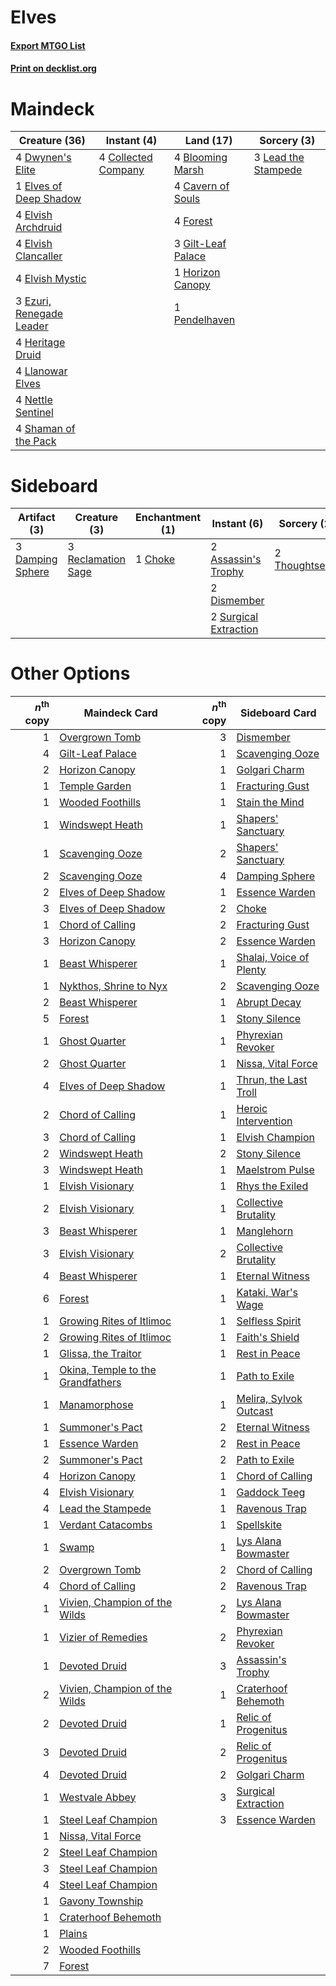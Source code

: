 # Elves

#### [Export MTGO List](../collection/Elves/Elves.txt)
#### [Print on decklist.org](http://decklist.org/?deckmain=4%09Blooming%20Marsh%0A4%09Cavern%20of%20Souls%0A4%09Collected%20Company%0A4%09Dwynen's%20Elite%0A1%09Elves%20of%20Deep%20Shadow%0A4%09Elvish%20Archdruid%0A4%09Elvish%20Clancaller%0A4%09Elvish%20Mystic%0A3%09Ezuri,%20Renegade%20Leader%0A4%09Forest%0A3%09Gilt-Leaf%20Palace%0A4%09Heritage%20Druid%0A1%09Horizon%20Canopy%0A3%09Lead%20the%20Stampede%0A4%09Llanowar%20Elves%0A4%09Nettle%20Sentinel%0A1%09Pendelhaven%0A4%09Shaman%20of%20the%20Pack&deckside=2%09Assassin's%20Trophy%0A1%09Choke%0A3%09Damping%20Sphere%0A2%09Dismember%0A3%09Reclamation%20Sage%0A2%09Surgical%20Extraction%0A2%09Thoughtseize)
# Maindeck

|                                           Creature (36)                                           |                                         Instant (4)                                          |                                          Land (17)                                          |                                         Sorcery (3)                                          |
|---------------------------------------------------------------------------------------------------|----------------------------------------------------------------------------------------------|---------------------------------------------------------------------------------------------|----------------------------------------------------------------------------------------------|
|4 [Dwynen's Elite](http://gatherer.wizards.com/Pages/Card/Details.aspx?multiverseid=442739)        |4 [Collected Company](http://gatherer.wizards.com/Pages/Card/Details.aspx?multiverseid=394519)|4 [Blooming Marsh](http://gatherer.wizards.com/Pages/Card/Details.aspx?multiverseid=417816)  |3 [Lead the Stampede](http://gatherer.wizards.com/Pages/Card/Details.aspx?multiverseid=382295)|
|1 [Elves of Deep Shadow](http://gatherer.wizards.com/Pages/Card/Details.aspx?multiverseid=292942)  |                                                                                              |4 [Cavern of Souls](http://gatherer.wizards.com/Pages/Card/Details.aspx?multiverseid=278058) |                                                                                              |
|4 [Elvish Archdruid](http://gatherer.wizards.com/Pages/Card/Details.aspx?multiverseid=389498)      |                                                                                              |4 [Forest](http://gatherer.wizards.com/Pages/Card/Details.aspx?multiverseid=439860)          |                                                                                              |
|4 [Elvish Clancaller](http://gatherer.wizards.com/Pages/Card/Details.aspx?multiverseid=447315)     |                                                                                              |3 [Gilt-Leaf Palace](http://gatherer.wizards.com/Pages/Card/Details.aspx?multiverseid=153455)|                                                                                              |
|4 [Elvish Mystic](http://gatherer.wizards.com/Pages/Card/Details.aspx?multiverseid=389499)         |                                                                                              |1 [Horizon Canopy](http://gatherer.wizards.com/Pages/Card/Details.aspx?multiverseid=409571)  |                                                                                              |
|3 [Ezuri, Renegade Leader](http://gatherer.wizards.com/Pages/Card/Details.aspx?multiverseid=389511)|                                                                                              |1 [Pendelhaven](http://gatherer.wizards.com/Pages/Card/Details.aspx?multiverseid=442233)     |                                                                                              |
|4 [Heritage Druid](http://gatherer.wizards.com/Pages/Card/Details.aspx?multiverseid=413713)        |                                                                                              |                                                                                             |                                                                                              |
|4 [Llanowar Elves](http://gatherer.wizards.com/Pages/Card/Details.aspx?multiverseid=129626)        |                                                                                              |                                                                                             |                                                                                              |
|4 [Nettle Sentinel](http://gatherer.wizards.com/Pages/Card/Details.aspx?multiverseid=442171)       |                                                                                              |                                                                                             |                                                                                              |
|4 [Shaman of the Pack](http://gatherer.wizards.com/Pages/Card/Details.aspx?multiverseid=413747)    |                                                                                              |                                                                                             |                                                                                              |


# Sideboard

|                                       Artifact (3)                                        |                                        Creature (3)                                         |                                 Enchantment (1)                                 |                                          Instant (6)                                           |                                       Sorcery (2)                                       |
|-------------------------------------------------------------------------------------------|---------------------------------------------------------------------------------------------|---------------------------------------------------------------------------------|------------------------------------------------------------------------------------------------|-----------------------------------------------------------------------------------------|
|3 [Damping Sphere](http://gatherer.wizards.com/Pages/Card/Details.aspx?multiverseid=443101)|3 [Reclamation Sage](http://gatherer.wizards.com/Pages/Card/Details.aspx?multiverseid=389651)|1 [Choke](http://gatherer.wizards.com/Pages/Card/Details.aspx?multiverseid=45431)|2 [Assassin's Trophy](http://gatherer.wizards.com/Pages/Card/Details.aspx?multiverseid=452902)  |2 [Thoughtseize](http://gatherer.wizards.com/Pages/Card/Details.aspx?multiverseid=438676)|
|                                                                                           |                                                                                             |                                                                                 |2 [Dismember](http://gatherer.wizards.com/Pages/Card/Details.aspx?multiverseid=382182)          |                                                                                         |
|                                                                                           |                                                                                             |                                                                                 |2 [Surgical Extraction](http://gatherer.wizards.com/Pages/Card/Details.aspx?multiverseid=397706)|                                                                                         |


# Other Options

|*n*<sup>th</sup> copy|                                               Maindeck Card                                               |*n*<sup>th</sup> copy|                                          Sideboard Card                                          |
|--------------------:|-----------------------------------------------------------------------------------------------------------|--------------------:|--------------------------------------------------------------------------------------------------|
|                    1|[Overgrown Tomb](http://gatherer.wizards.com/Pages/Card/Details.aspx?multiverseid=405103)                  |                    3|[Dismember](http://gatherer.wizards.com/Pages/Card/Details.aspx?multiverseid=382182)              |
|                    4|[Gilt-Leaf Palace](http://gatherer.wizards.com/Pages/Card/Details.aspx?multiverseid=153455)                |                    1|[Scavenging Ooze](http://gatherer.wizards.com/Pages/Card/Details.aspx?multiverseid=420783)        |
|                    2|[Horizon Canopy](http://gatherer.wizards.com/Pages/Card/Details.aspx?multiverseid=409571)                  |                    1|[Golgari Charm](http://gatherer.wizards.com/Pages/Card/Details.aspx?multiverseid=405245)          |
|                    1|[Temple Garden](http://gatherer.wizards.com/Pages/Card/Details.aspx?multiverseid=405112)                   |                    1|[Fracturing Gust](http://gatherer.wizards.com/Pages/Card/Details.aspx?multiverseid=146759)        |
|                    1|[Wooded Foothills](http://gatherer.wizards.com/Pages/Card/Details.aspx?multiverseid=405116)                |                    1|[Stain the Mind](http://gatherer.wizards.com/Pages/Card/Details.aspx?multiverseid=383402)         |
|                    1|[Windswept Heath](http://gatherer.wizards.com/Pages/Card/Details.aspx?multiverseid=405115)                 |                    1|[Shapers' Sanctuary](http://gatherer.wizards.com/Pages/Card/Details.aspx?multiverseid=435362)     |
|                    1|[Scavenging Ooze](http://gatherer.wizards.com/Pages/Card/Details.aspx?multiverseid=420783)                 |                    2|[Shapers' Sanctuary](http://gatherer.wizards.com/Pages/Card/Details.aspx?multiverseid=435362)     |
|                    2|[Scavenging Ooze](http://gatherer.wizards.com/Pages/Card/Details.aspx?multiverseid=420783)                 |                    4|[Damping Sphere](http://gatherer.wizards.com/Pages/Card/Details.aspx?multiverseid=443101)         |
|                    2|[Elves of Deep Shadow](http://gatherer.wizards.com/Pages/Card/Details.aspx?multiverseid=292942)            |                    1|[Essence Warden](http://gatherer.wizards.com/Pages/Card/Details.aspx?multiverseid=389505)         |
|                    3|[Elves of Deep Shadow](http://gatherer.wizards.com/Pages/Card/Details.aspx?multiverseid=292942)            |                    2|[Choke](http://gatherer.wizards.com/Pages/Card/Details.aspx?multiverseid=45431)                   |
|                    1|[Chord of Calling](http://gatherer.wizards.com/Pages/Card/Details.aspx?multiverseid=383209)                |                    2|[Fracturing Gust](http://gatherer.wizards.com/Pages/Card/Details.aspx?multiverseid=146759)        |
|                    3|[Horizon Canopy](http://gatherer.wizards.com/Pages/Card/Details.aspx?multiverseid=409571)                  |                    2|[Essence Warden](http://gatherer.wizards.com/Pages/Card/Details.aspx?multiverseid=389505)         |
|                    1|[Beast Whisperer](http://gatherer.wizards.com/Pages/Card/Details.aspx?multiverseid=452873)                 |                    1|[Shalai, Voice of Plenty](http://gatherer.wizards.com/Pages/Card/Details.aspx?multiverseid=442923)|
|                    1|[Nykthos, Shrine to Nyx](http://gatherer.wizards.com/Pages/Card/Details.aspx?multiverseid=373713)          |                    2|[Scavenging Ooze](http://gatherer.wizards.com/Pages/Card/Details.aspx?multiverseid=420783)        |
|                    2|[Beast Whisperer](http://gatherer.wizards.com/Pages/Card/Details.aspx?multiverseid=452873)                 |                    1|[Abrupt Decay](http://gatherer.wizards.com/Pages/Card/Details.aspx?multiverseid=456061)           |
|                    5|[Forest](http://gatherer.wizards.com/Pages/Card/Details.aspx?multiverseid=439860)                          |                    1|[Stony Silence](http://gatherer.wizards.com/Pages/Card/Details.aspx?multiverseid=247425)          |
|                    1|[Ghost Quarter](http://gatherer.wizards.com/Pages/Card/Details.aspx?multiverseid=389534)                   |                    1|[Phyrexian Revoker](http://gatherer.wizards.com/Pages/Card/Details.aspx?multiverseid=383343)      |
|                    2|[Ghost Quarter](http://gatherer.wizards.com/Pages/Card/Details.aspx?multiverseid=389534)                   |                    1|[Nissa, Vital Force](http://gatherer.wizards.com/Pages/Card/Details.aspx?multiverseid=417736)     |
|                    4|[Elves of Deep Shadow](http://gatherer.wizards.com/Pages/Card/Details.aspx?multiverseid=292942)            |                    1|[Thrun, the Last Troll](http://gatherer.wizards.com/Pages/Card/Details.aspx?multiverseid=214050)  |
|                    2|[Chord of Calling](http://gatherer.wizards.com/Pages/Card/Details.aspx?multiverseid=383209)                |                    1|[Heroic Intervention](http://gatherer.wizards.com/Pages/Card/Details.aspx?multiverseid=423776)    |
|                    3|[Chord of Calling](http://gatherer.wizards.com/Pages/Card/Details.aspx?multiverseid=383209)                |                    1|[Elvish Champion](http://gatherer.wizards.com/Pages/Card/Details.aspx?multiverseid=129534)        |
|                    2|[Windswept Heath](http://gatherer.wizards.com/Pages/Card/Details.aspx?multiverseid=405115)                 |                    2|[Stony Silence](http://gatherer.wizards.com/Pages/Card/Details.aspx?multiverseid=247425)          |
|                    3|[Windswept Heath](http://gatherer.wizards.com/Pages/Card/Details.aspx?multiverseid=405115)                 |                    1|[Maelstrom Pulse](http://gatherer.wizards.com/Pages/Card/Details.aspx?multiverseid=180613)        |
|                    1|[Elvish Visionary](http://gatherer.wizards.com/Pages/Card/Details.aspx?multiverseid=175124)                |                    1|[Rhys the Exiled](http://gatherer.wizards.com/Pages/Card/Details.aspx?multiverseid=152643)        |
|                    2|[Elvish Visionary](http://gatherer.wizards.com/Pages/Card/Details.aspx?multiverseid=175124)                |                    1|[Collective Brutality](http://gatherer.wizards.com/Pages/Card/Details.aspx?multiverseid=414380)   |
|                    3|[Beast Whisperer](http://gatherer.wizards.com/Pages/Card/Details.aspx?multiverseid=452873)                 |                    1|[Manglehorn](http://gatherer.wizards.com/Pages/Card/Details.aspx?multiverseid=426877)             |
|                    3|[Elvish Visionary](http://gatherer.wizards.com/Pages/Card/Details.aspx?multiverseid=175124)                |                    2|[Collective Brutality](http://gatherer.wizards.com/Pages/Card/Details.aspx?multiverseid=414380)   |
|                    4|[Beast Whisperer](http://gatherer.wizards.com/Pages/Card/Details.aspx?multiverseid=452873)                 |                    1|[Eternal Witness](http://gatherer.wizards.com/Pages/Card/Details.aspx?multiverseid=51628)         |
|                    6|[Forest](http://gatherer.wizards.com/Pages/Card/Details.aspx?multiverseid=439860)                          |                    1|[Kataki, War's Wage](http://gatherer.wizards.com/Pages/Card/Details.aspx?multiverseid=382190)     |
|                    1|[Growing Rites of Itlimoc](http://gatherer.wizards.com/Pages/Card/Details.aspx?multiverseid=435346)        |                    1|[Selfless Spirit](http://gatherer.wizards.com/Pages/Card/Details.aspx?multiverseid=414332)        |
|                    2|[Growing Rites of Itlimoc](http://gatherer.wizards.com/Pages/Card/Details.aspx?multiverseid=435346)        |                    1|[Faith's Shield](http://gatherer.wizards.com/Pages/Card/Details.aspx?multiverseid=262696)         |
|                    1|[Glissa, the Traitor](http://gatherer.wizards.com/Pages/Card/Details.aspx?multiverseid=214072)             |                    1|[Rest in Peace](http://gatherer.wizards.com/Pages/Card/Details.aspx?multiverseid=442021)          |
|                    1|[Okina, Temple to the Grandfathers](http://gatherer.wizards.com/Pages/Card/Details.aspx?multiverseid=80251)|                    1|[Path to Exile](http://gatherer.wizards.com/Pages/Card/Details.aspx?multiverseid=220511)          |
|                    1|[Manamorphose](http://gatherer.wizards.com/Pages/Card/Details.aspx?multiverseid=370568)                    |                    1|[Melira, Sylvok Outcast](http://gatherer.wizards.com/Pages/Card/Details.aspx?multiverseid=194274) |
|                    1|[Summoner's Pact](http://gatherer.wizards.com/Pages/Card/Details.aspx?multiverseid=442178)                 |                    2|[Eternal Witness](http://gatherer.wizards.com/Pages/Card/Details.aspx?multiverseid=51628)         |
|                    1|[Essence Warden](http://gatherer.wizards.com/Pages/Card/Details.aspx?multiverseid=389505)                  |                    2|[Rest in Peace](http://gatherer.wizards.com/Pages/Card/Details.aspx?multiverseid=442021)          |
|                    2|[Summoner's Pact](http://gatherer.wizards.com/Pages/Card/Details.aspx?multiverseid=442178)                 |                    2|[Path to Exile](http://gatherer.wizards.com/Pages/Card/Details.aspx?multiverseid=220511)          |
|                    4|[Horizon Canopy](http://gatherer.wizards.com/Pages/Card/Details.aspx?multiverseid=409571)                  |                    1|[Chord of Calling](http://gatherer.wizards.com/Pages/Card/Details.aspx?multiverseid=383209)       |
|                    4|[Elvish Visionary](http://gatherer.wizards.com/Pages/Card/Details.aspx?multiverseid=175124)                |                    1|[Gaddock Teeg](http://gatherer.wizards.com/Pages/Card/Details.aspx?multiverseid=140188)           |
|                    4|[Lead the Stampede](http://gatherer.wizards.com/Pages/Card/Details.aspx?multiverseid=382295)               |                    1|[Ravenous Trap](http://gatherer.wizards.com/Pages/Card/Details.aspx?multiverseid=197537)          |
|                    1|[Verdant Catacombs](http://gatherer.wizards.com/Pages/Card/Details.aspx?multiverseid=405113)               |                    1|[Spellskite](http://gatherer.wizards.com/Pages/Card/Details.aspx?multiverseid=397743)             |
|                    1|[Swamp](http://gatherer.wizards.com/Pages/Card/Details.aspx?multiverseid=439858)                           |                    1|[Lys Alana Bowmaster](http://gatherer.wizards.com/Pages/Card/Details.aspx?multiverseid=153462)    |
|                    2|[Overgrown Tomb](http://gatherer.wizards.com/Pages/Card/Details.aspx?multiverseid=405103)                  |                    2|[Chord of Calling](http://gatherer.wizards.com/Pages/Card/Details.aspx?multiverseid=383209)       |
|                    4|[Chord of Calling](http://gatherer.wizards.com/Pages/Card/Details.aspx?multiverseid=383209)                |                    2|[Ravenous Trap](http://gatherer.wizards.com/Pages/Card/Details.aspx?multiverseid=197537)          |
|                    1|[Vivien, Champion of the Wilds](http://gatherer.wizards.com/Pages/Card/Details.aspx?multiverseid=461107)   |                    2|[Lys Alana Bowmaster](http://gatherer.wizards.com/Pages/Card/Details.aspx?multiverseid=153462)    |
|                    1|[Vizier of Remedies](http://gatherer.wizards.com/Pages/Card/Details.aspx?multiverseid=426740)              |                    2|[Phyrexian Revoker](http://gatherer.wizards.com/Pages/Card/Details.aspx?multiverseid=383343)      |
|                    1|[Devoted Druid](http://gatherer.wizards.com/Pages/Card/Details.aspx?multiverseid=135500)                   |                    3|[Assassin's Trophy](http://gatherer.wizards.com/Pages/Card/Details.aspx?multiverseid=452902)      |
|                    2|[Vivien, Champion of the Wilds](http://gatherer.wizards.com/Pages/Card/Details.aspx?multiverseid=461107)   |                    1|[Craterhoof Behemoth](http://gatherer.wizards.com/Pages/Card/Details.aspx?multiverseid=240027)    |
|                    2|[Devoted Druid](http://gatherer.wizards.com/Pages/Card/Details.aspx?multiverseid=135500)                   |                    1|[Relic of Progenitus](http://gatherer.wizards.com/Pages/Card/Details.aspx?multiverseid=174824)    |
|                    3|[Devoted Druid](http://gatherer.wizards.com/Pages/Card/Details.aspx?multiverseid=135500)                   |                    2|[Relic of Progenitus](http://gatherer.wizards.com/Pages/Card/Details.aspx?multiverseid=174824)    |
|                    4|[Devoted Druid](http://gatherer.wizards.com/Pages/Card/Details.aspx?multiverseid=135500)                   |                    2|[Golgari Charm](http://gatherer.wizards.com/Pages/Card/Details.aspx?multiverseid=405245)          |
|                    1|[Westvale Abbey](http://gatherer.wizards.com/Pages/Card/Details.aspx?multiverseid=410049)                  |                    3|[Surgical Extraction](http://gatherer.wizards.com/Pages/Card/Details.aspx?multiverseid=397706)    |
|                    1|[Steel Leaf Champion](http://gatherer.wizards.com/Pages/Card/Details.aspx?multiverseid=443070)             |                    3|[Essence Warden](http://gatherer.wizards.com/Pages/Card/Details.aspx?multiverseid=389505)         |
|                    1|[Nissa, Vital Force](http://gatherer.wizards.com/Pages/Card/Details.aspx?multiverseid=417736)              |                     |                                                                                                  |
|                    2|[Steel Leaf Champion](http://gatherer.wizards.com/Pages/Card/Details.aspx?multiverseid=443070)             |                     |                                                                                                  |
|                    3|[Steel Leaf Champion](http://gatherer.wizards.com/Pages/Card/Details.aspx?multiverseid=443070)             |                     |                                                                                                  |
|                    4|[Steel Leaf Champion](http://gatherer.wizards.com/Pages/Card/Details.aspx?multiverseid=443070)             |                     |                                                                                                  |
|                    1|[Gavony Township](http://gatherer.wizards.com/Pages/Card/Details.aspx?multiverseid=233242)                 |                     |                                                                                                  |
|                    1|[Craterhoof Behemoth](http://gatherer.wizards.com/Pages/Card/Details.aspx?multiverseid=240027)             |                     |                                                                                                  |
|                    1|[Plains](http://gatherer.wizards.com/Pages/Card/Details.aspx?multiverseid=439856)                          |                     |                                                                                                  |
|                    2|[Wooded Foothills](http://gatherer.wizards.com/Pages/Card/Details.aspx?multiverseid=405116)                |                     |                                                                                                  |
|                    7|[Forest](http://gatherer.wizards.com/Pages/Card/Details.aspx?multiverseid=439860)                          |                     |                                                                                                  |


